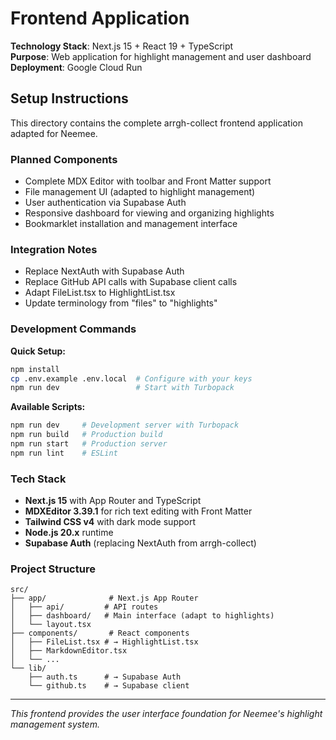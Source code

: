 # Frontend Application

**Technology Stack**: Next.js 15 + React 19 + TypeScript  
**Purpose**: Web application for highlight management and user dashboard  
**Deployment**: Google Cloud Run

## Setup Instructions

This directory contains the complete arrgh-collect frontend application adapted for Neemee.

### Planned Components
- Complete MDX Editor with toolbar and Front Matter support
- File management UI (adapted to highlight management)
- User authentication via Supabase Auth
- Responsive dashboard for viewing and organizing highlights
- Bookmarklet installation and management interface

### Integration Notes
- Replace NextAuth with Supabase Auth
- Replace GitHub API calls with Supabase client calls
- Adapt FileList.tsx to HighlightList.tsx
- Update terminology from "files" to "highlights"

### Development Commands

**Quick Setup:**
```bash
npm install
cp .env.example .env.local  # Configure with your keys
npm run dev                 # Start with Turbopack
```

**Available Scripts:**
```bash
npm run dev     # Development server with Turbopack
npm run build   # Production build
npm run start   # Production server
npm run lint    # ESLint
```

### Tech Stack
- **Next.js 15** with App Router and TypeScript
- **MDXEditor 3.39.1** for rich text editing with Front Matter
- **Tailwind CSS v4** with dark mode support
- **Node.js 20.x** runtime
- **Supabase Auth** (replacing NextAuth from arrgh-collect)

### Project Structure
```
src/
├── app/              # Next.js App Router
│   ├── api/         # API routes
│   ├── dashboard/   # Main interface (adapt to highlights)
│   └── layout.tsx
├── components/       # React components
│   ├── FileList.tsx # → HighlightList.tsx
│   ├── MarkdownEditor.tsx
│   └── ...
└── lib/
    ├── auth.ts      # → Supabase Auth
    └── github.ts    # → Supabase client
```

---
*This frontend provides the user interface foundation for Neemee's highlight management system.*